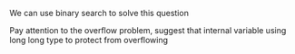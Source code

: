 We can use binary search to solve this question

Pay attention to the overflow problem, suggest that internal variable using long long type to protect from overflowing
